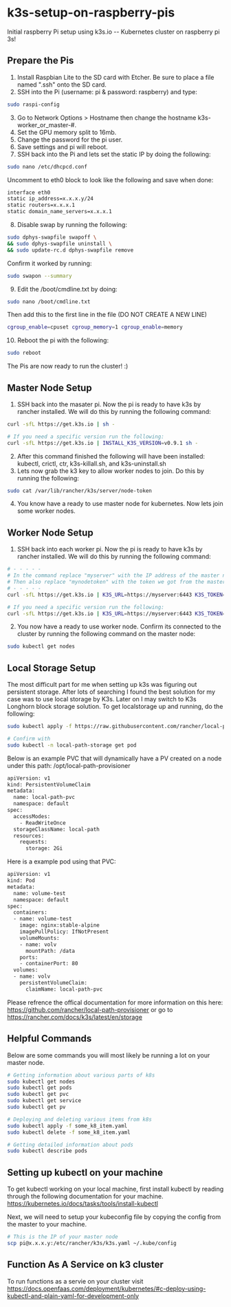 # k3s-setup-on-raspberry-pis

Initial raspberry Pi setup using k3s.io -- Kubernetes cluster on raspberry pi 3s! 

## Prepare the Pis

1.  Install Raspbian Lite to the SD card with Etcher. Be sure to place a file named ".ssh" onto the SD card.
2.  SSH into the Pi (username: pi & password: raspberry) and type:
```bash
sudo raspi-config
```
3. Go to Network Options > Hostname then change the hostname k3s-worker_or_master-#.
4. Set the GPU memory split to 16mb.
5. Change the password for the pi user.
6. Save settings and pi will reboot.
7. SSH back into the Pi and lets set the static IP by doing the following:
```bash
sudo nano /etc/dhcpcd.conf
```
Uncomment to eth0 block to look like the following and save when done:
```bash
interface eth0
static ip_address=x.x.x.y/24
static routers=x.x.x.1
static domain_name_servers=x.x.x.1
```
8. Disable swap by running the following:
```bash
sudo dphys-swapfile swapoff \
&& sudo dphys-swapfile uninstall \
&& sudo update-rc.d dphys-swapfile remove
```
Confirm it worked by running:
```bash
sudo swapon --summary
```
9. Edit the /boot/cmdline.txt by doing:
```bash
sudo nano /boot/cmdline.txt
```
Then add this to the first line in the file (DO NOT CREATE A NEW LINE)
```bash
cgroup_enable=cpuset cgroup_memory=1 cgroup_enable=memory
```
10. Reboot the pi with the following:
```bash
sudo reboot
```
The Pis are now ready to run the cluster! :) 

## Master Node Setup

1. SSH back into the masater pi. Now the pi is ready to have k3s by rancher installed. We will do this by running the following command:
```bash
curl -sfL https://get.k3s.io | sh -

# If you need a specific version run the following:
curl -sfL https://get.k3s.io | INSTALL_K3S_VERSION=v0.9.1 sh -
```
2. After this command finished the following will have been installed: kubectl, crictl, ctr, k3s-killall.sh, and k3s-uninstall.sh
3. Lets now grab the k3 key to allow worker nodes to join. Do this by running the following:
```bash
sudo cat /var/lib/rancher/k3s/server/node-token
```
4. You know have a ready to use master node for kubernetes. Now lets join some worker nodes.

## Worker Node Setup

1. SSH back into each worker pi. Now the pi is ready to have k3s by rancher installed. We will do this by running the following command:
```bash
# - - - - - 
# In the command replace "myserver" with the IP address of the master node
# Then also replace "mynodetoken" with the token we got from the master node when we ran the cat command.
# - - - - - 
curl -sfL https://get.k3s.io | K3S_URL=https://myserver:6443 K3S_TOKEN=mynodetoken sh -

# If you need a specific version run the following:
curl -sfL https://get.k3s.io | K3S_URL=https://myserver:6443 K3S_TOKEN=mynodetoken INSTALL_K3S_VERSION=v0.9.1 sh -
```
2. You now have a ready to use worker node. Confirm its connected to the cluster by running the following command on the master node:
```bash
sudo kubectl get nodes
```

## Local Storage Setup

The most difficult part for me when setting up k3s was figuring out persistent storage. After lots of searching I found the best solution for my case was to use local storage by K3s. Later on I may switch to K3s Longhorn block storage solution. To get localstorage up and running, do the following:

```bash
sudo kubectl apply -f https://raw.githubusercontent.com/rancher/local-path-provisioner/master/deploy/local-path-storage.yaml

# Confirm with
sudo kubectl -n local-path-storage get pod
```

Below is an example PVC that will dynamically have a PV created on a node under this path: /opt/local-path-provisioner
```bash
apiVersion: v1
kind: PersistentVolumeClaim
metadata:
  name: local-path-pvc
  namespace: default
spec:
  accessModes:
    - ReadWriteOnce
  storageClassName: local-path
  resources:
    requests:
      storage: 2Gi
```

Here is a example pod using that PVC:
```bash
apiVersion: v1
kind: Pod
metadata:
  name: volume-test
  namespace: default
spec:
  containers:
  - name: volume-test
    image: nginx:stable-alpine
    imagePullPolicy: IfNotPresent
    volumeMounts:
    - name: volv
      mountPath: /data
    ports:
    - containerPort: 80
  volumes:
  - name: volv
    persistentVolumeClaim:
      claimName: local-path-pvc
```

Please refrence the offical documentation for more information on this here: https://github.com/rancher/local-path-provisioner or go to https://rancher.com/docs/k3s/latest/en/storage

## Helpful Commands

Below are some commands you will most likely be running a lot on your master node.

```bash
# Getting information about various parts of k8s
sudo kubectl get nodes
sudo kubectl get pods
sudo kubectl get pvc
sudo kubectl get service
sudo kubectl get pv
```

```bash
# Deploying and deleting various items from k8s
sudo kubectl apply -f some_k8_item.yaml
sudo kubectl delete -f some_k8_item.yaml
```

```bash
# Getting detailed information about pods
sudo kubectl describe pods
```

## Setting up kubectl on your machine

To get kubectl working on your local machine, first install kubectl by reading through the following documentation for your machine. https://kubernetes.io/docs/tasks/tools/install-kubectl

Next, we will need to setup your kubeconfig file by copying the config from the master to your machine.
```bash
# This is the IP of your master node
scp pi@x.x.x.y:/etc/rancher/k3s/k3s.yaml ~/.kube/config 
```

## Function As A Service on k3 cluster

To run functions as a servie on your cluster visit https://docs.openfaas.com/deployment/kubernetes/#c-deploy-using-kubectl-and-plain-yaml-for-development-only
